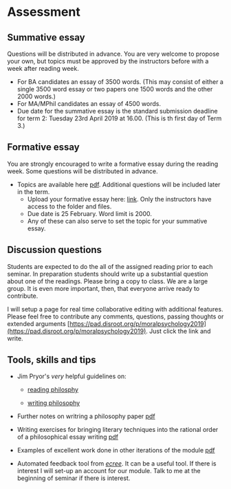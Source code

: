 # Assessment

## Summative essay

Questions will be distributed in advance. You are very welcome to propose your own, but topics must be approved by the instructors before with a week after reading week.

* For BA candidates an essay of 3500 words. (This may consist of either a single 3500 word essay or two papers one 1500 words and the other 2000 words.)
* For MA/MPhil candidates an essay of 4500 words.
* Due date for the summative essay is the standard submission deadline for term 2: Tuesday 23rd April 2019 at 16.00. (This is th first day of Term 3.)

<!-- * A couple questions on forgiveness have been added to the initial set [link](https://www.dropbox.com/s/n0u52rtzbshj1h1/essay-topics-summative.pdf?dl=0). -->


## Formative essay

You are strongly encouraged to write a formative essay during the reading week. Some questions will be distributed in advance.

* Topics are available here [pdf](https://www.dropbox.com/s/y2qayez2ayp4qym/formative-essay-topics.pdf?dl=0). Additional questions will be included later in the term.
  - Upload your formative essay here: [link](https://www.dropbox.com/request/xPgU2kWhV7hjlSQwkxrc). Only the instructors have access to the folder and files.
  - Due date is 25 February. Word limit is 2000.
  - Any of these can also serve to set the topic for your summative essay.


## Discussion questions

Students are expected to do the all of the assigned reading prior to each seminar. In preparation students should write up a substantial question about one of the readings. Please bring a copy to class. We are a large group. It is even more important, then, that everyone arrive ready to contribute.

I will setup a page for real time collaborative editing with additional features. Please feel free to contribute any comments, questions, passing thoughts or extended arguments [https://pad.disroot.org/p/moralpsychology2019](https://pad.disroot.org/p/moralpsychology2019). Just click the link and write. 

<!-- I will also setup a more familiar chat box. -->


## Tools, skills and tips

- Jim Pryor's *very* helpful guidelines on:
    + [reading philosphy](http://www.jimpryor.net/teaching/guidelines/reading.html)

    + [writing philosophy](http://www.jimpryor.net/teaching/guidelines/writing.html)

- Further notes on writring a philosophy paper [pdf](https://www.dropbox.com/s/tr17ghgmuhj3owp/notes-on-writing-phi.pdf?dl=0)

- Writing exercises for bringing literary techniques into the rational order of a philosophical essay writing [pdf](https://www.dropbox.com/s/qac7e6z973fzmpk/writing_exercises_rc.pdf?dl=0)

- Examples of excellent work done in other iterations of the module [pdf](https://www.dropbox.com/s/c1c5ykhzsxdpyys/moralpsych_sample_essay.pdf?dl=0)

<!-- link to folder with 'Disolving the paradox of grief' and eventually others -->

- Automated feedback tool from [*ecree*](https://www.ecree.com/signup). It can be a useful tool. If there is interest I will set-up an account for our module. Talk to me at the beginning of seminar if there is interest.









